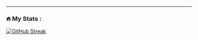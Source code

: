 
---

### :fire: My Stats :
<a href="https://git.io/streak-stats"><img src="https://github-readme-streak-stats.herokuapp.com?user=Srqjvdwkruq&theme=dark" alt="GitHub Streak" /></a>
